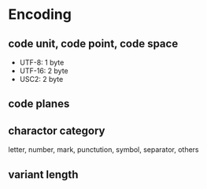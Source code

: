 # Encoding

## code unit, code point, code space

- UTF-8: 1 byte
- UTF-16: 2 byte
- USC2: 2 byte

## code planes


## charactor category

letter, number, mark, punctution, symbol, separator, others


## variant length
